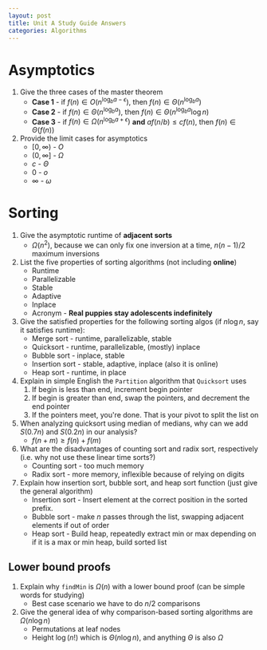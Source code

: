 ```yaml
---
layout: post
title: Unit A Study Guide Answers
categories: Algorithms
---
```


# Asymptotics

1. Give the three cases of the master theorem
   - **Case 1** - if $f(n) \in O(n^{\log _b a - \epsilon})$, then $f(n) \in \Theta(n^{\log _b a})$
   - **Case 2** - if $f(n) \in \Theta(n^{\log _b a})$, then $f(n) \in \Theta(n^{\log _b a} \log n)$
   - **Case 3** - if $f(n) \in \Omega(n^{\log _b a + \epsilon})$ **and** $af(n/b) \le cf(n)$, then $f(n) \in \Theta(f(n))$
2. Provide the limit cases for asymptotics
   - $[0, \infty)$ - $O$
   - $(0, \infty]$ - $\Omega$
   - $c$ - $\Theta$
   - $0$ - $o$
   - $\infty$ - $\omega$

# Sorting

1. Give the asymptotic runtime of **adjacent sorts**
   - $\Omega(n^2)$, because we can only fix one inversion at a time, $n(n-1)/2$ maximum inversions
2. List the five properties of sorting algorithms (not including **online**)
   - Runtime
   - Parallelizable
   - Stable
   - Adaptive
   - Inplace
   - Acronym - **Real puppies stay adolescents indefinitely**
3. Give the satisfied properties for the following sorting algos (if $n \log n$, say it satisfies runtime):
   - Merge sort - runtime, parallelizable, stable
   - Quicksort - runtime, parallelizable, (mostly) inplace
   - Bubble sort - inplace, stable
   - Insertion sort - stable, adaptive, inplace (also it is online)
   - Heap sort - runtime, in place
4. Explain in simple English the `Partition` algorithm that `Quicksort` uses
   1. If begin is less than end, increment begin pointer
   2. If begin is greater than end, swap the pointers, and decrement the end pointer
   3. If the pointers meet, you're done. That is your pivot to split the list on
5. When analyzing quicksort using median of medians, why can we add $S(0.7n)$ and $S(0.2n)$ in our analysis?
   - $f(n+m) \ge f(n) + f(m)$
6. What are the disadvantages of counting sort and radix sort, respectively (i.e. why not use these linear time sorts?)
   - Counting sort - too much memory
   - Radix sort - more memory, inflexible because of relying on digits
7. Explain how insertion sort, bubble sort, and heap sort function (just give the general algorithm)
   - Insertion sort - Insert element at the correct position in the sorted prefix.
   - Bubble sort - make $n$ passes through the list, swapping adjacent elements if out of order
   - Heap sort - Build heap, repeatedly extract min or max depending on if it is a max or min heap, build sorted list

## Lower bound proofs

1. Explain why `findMin` is $\Omega(n)$ with a lower bound proof (can be simple words for studying)
   - Best case scenario we have to do $n/2$ comparisons
2. Give the general idea of why comparison-based sorting algorithms are $\Omega(n \log n)$
   - Permutations at leaf nodes
   - Height $\log (n!)$ which is $\Theta (n \log n)$, and anything $\Theta$ is also $\Omega$
